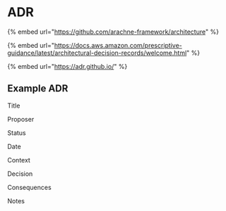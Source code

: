 # ADR

{% embed url="https://github.com/arachne-framework/architecture" %}

{% embed url="https://docs.aws.amazon.com/prescriptive-guidance/latest/architectural-decision-records/welcome.html" %}

{% embed url="https://adr.github.io/" %}

## Example ADR

Title

Proposer

Status

Date

Context

Decision

Consequences

Notes
